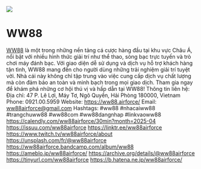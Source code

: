 ![](https://md.kif.rocks/uploads/483f47cb-38c0-4768-a853-ac80e93c74be.jpg)


# WW88

<a href="https://ww88.airforce/">WW88</a> là một trong những nền tảng cá cược hàng đầu tại khu vực Châu Á, nổi bật với nhiều hình thức giải trí như thể thao, sòng bạc trực tuyến và trò chơi máy đánh bạc. Với giao diện dễ sử dụng và dịch vụ hỗ trợ khách hàng tận tình, WW88 mang đến cho người dùng những trải nghiệm giải trí tuyệt vời. Nhà cái này không chỉ tập trung vào việc cung cấp dịch vụ chất lượng mà còn đảm bảo an toàn và minh bạch trong mọi giao dịch. Tham gia ngay để khám phá những cơ hội thú vị và hấp dẫn tại WW88!
Thông tin liên hệ:
Địa chỉ: 47 P. Lê Lợi, Máy Tơ, Ngô Quyền, Hải Phòng 180000, Vietnam
Phone: 0921.00.5959
Website: <a href="https://ww88.airforce/">https://ww88.airforce/</a>
Email: ww88airforce@gmail.com
Hashtags: #ww88 #nhacaiww88 #trangchuww88 #ww88com #ww88dangnhap #linkvaoww88
<a href="https://calendly.com/ww88airforce/30min?month=2025-04">https://calendly.com/ww88airforce/30min?month=2025-04</a>
<a href="https://issuu.com/ww88airforce">https://issuu.com/ww88airforce</a>
<a href="https://linktr.ee/ww88airforce">https://linktr.ee/ww88airforce</a>
<a href="https://www.twitch.tv/ww88airforce/about">https://www.twitch.tv/ww88airforce/about</a>
<a href="https://unsplash.com/fr/@ww88airforce">https://unsplash.com/fr/@ww88airforce</a>
<a href="https://ww88airforce.bandcamp.com/album/ww88">https://ww88airforce.bandcamp.com/album/ww88</a>
<a href="https://ameblo.jp/ww88airforce/">https://ameblo.jp/ww88airforce/</a>
<a href="https://archive.org/details/@ww88airforce">https://archive.org/details/@ww88airforce</a>
<a href="https://tinyurl.com/ww88airforce">https://tinyurl.com/ww88airforce</a>
<a href="https://b.hatena.ne.jp/ww88airforce/">https://b.hatena.ne.jp/ww88airforce/</a>
